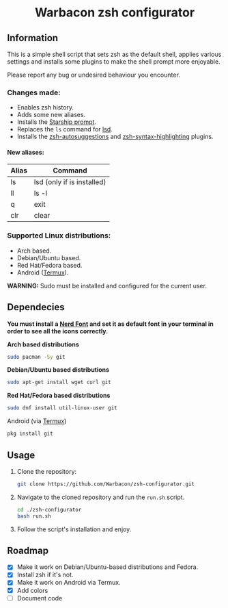 <h1 align="center">Warbacon zsh configurator</h1>

## Information

This is a simple shell script that sets zsh as the default shell, applies various settings and installs some plugins to make the shell prompt more enjoyable.

Please report any bug or undesired behaviour you encounter.

### Changes made:

- Enables zsh history.
- Adds some new aliases.
- Installs the [Starship prompt](https://starship.rs).
- Replaces the `ls` command for [lsd](https://github.com/Peltoche/lsd).
- Installs the [zsh-autosuggestions](https://github.com/zsh-users/zsh-autosuggestions.git) and [zsh-syntax-highlighting](https://github.com/zsh-users/zsh-syntax-highlighting) plugins.

#### New aliases:

| Alias | Command                       |
| ----- | ----------------------------- |
| ls    | lsd (only if is installed)    |
| ll    | ls -l                         |
| q     | exit                          |
| clr   | clear                         |

### Supported Linux distributions:

- Arch based.
- Debian/Ubuntu based.
- Red Hat/Fedora based.
- Android ([Termux](https://termux.com/)).

**WARNING:** Sudo must be installed and configured for the current user.


## Dependecies

**You must install a [Nerd Font](https://www.nerdfonts.com/font-downloads) and set it as default font in your terminal in order to see all the icons correctly.**

**Arch based distributions**

```sh
sudo pacman -Sy git
```

**Debian/Ubuntu based distributions**

```sh
sudo apt-get install wget curl git
```

**Red Hat/Fedora based distributions**

```sh
sudo dnf install util-linux-user git
```

Android (via [Termux](https://termux.com/))

```sh
pkg install git
```

## Usage

1. Clone the repository:
   
   ```sh
   git clone https://github.com/Warbacon/zsh-configurator.git
   ```

2. Navigate to the cloned repository and run the `run.sh` script.
   
   ```sh
   cd ./zsh-configurator
   bash run.sh
   ```

3. Follow the script's installation and enjoy.

## Roadmap

- [x] Make it work on Debian/Ubuntu-based distributions and Fedora.
- [x] Install zsh if it's not.
- [x] Make it work on Android via Termux.
- [x] Add  colors
- [ ] Document code
